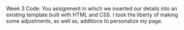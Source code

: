 Week 3 Code: You assignment in which we inserted our details into an existing template built with HTML and CSS. I took the liberty of making some adjustments, as well as, additions to personalize my page.
